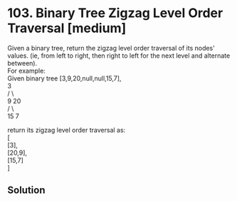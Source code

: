 # 103. Binary Tree Zigzag Level Order Traversal [medium]     
Given a binary tree, return the zigzag level order traversal of its nodes' values. (ie, from left to right, then right to left for the next level and alternate between).     
For example:    
Given binary tree [3,9,20,null,null,15,7],    
    3    
   / \    
  9  20    
    /  \   
   15   7    
   
return its zigzag level order traversal as:    
[    
  [3],    
  [20,9],   
  [15,7]    
]    

## Solution     



